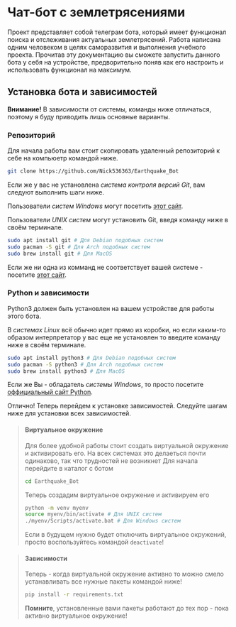# Чат-бот с землетрясениями

Проект представляет собой телеграм бота, который имеет функционал поиска и отслеживания актуальных землетрясений.
Работа написана одним человеком в целях саморазвития и выполнения учебного проекта.
Прочитав эту документацию вы сможете запустить данного бота у себя на устройстве, предворительно поняв как его настроить и использовать функционал на максимум.

## Установка бота и зависимостей

**Внимание!**
В зависимости от системы, команды ниже отличаться, поэтому я буду приводить лишь основные варианты.

### Репозиторий

Для начала работы вам стоит скопировать удаленный репозиторий к себе на компьюетр командой ниже.
```bash
git clone https://github.com/Nick536363/Earthquake_Bot
```
Если же у вас не установлена *система контроля версий Git*, вам следуют выполнить шаги ниже.

Пользователи *систем Windows* могут посетить [этот сайт](https://git-scm.com/).

Пользователи *UNIX систем* могут установить Git, введя команду ниже в своём терминале.

```bash
sudo apt install git # Для Debian подобных систем
sudo pacman -S git # Для Arch подобных систем
sudo brew install git # Для MacOS
```

Если же ни одна из комманд не соответствует вашей системе - посетите [этот сайт](https://git-scm.com/).

### Python и зависимости

Python3 должен быть установлен на вашем устройстве для работы этого бота.

В *системах Linux* всё обычно идет прямо из коробки, но если каким-то образом интерпретатор у вас еще не установлен то введите команду ниже в своём терминале.

```bash
sudo apt install python3 # Для Debian подобных систем
sudo pacman -S python3 # Для Arch подобных систем
sudo brew install python3 # Для MacOS
```

Если же Вы - обладатель *системы Windows*, то просто посетите [оффициальный сайт Python](https://www.python.org/).

Отлично! Теперь перейдем к установке зависимостей. Следуйте шагам ниже для установки всех зависимостей.

> #### Виртуальное окружение
> Для более удобной работы стоит создать виртуальной окружение и активировать его. На всех системах это делаеться почти одинаково, так что трудностей не возникнет
> Для начала перейдите в каталог с ботом
> ```bash
> cd Earthquake_Bot
> ```
> Теперь создадим виртуальное окружение и активируем его
> ```bash
> python -m venv myenv
> source myenv/bin/activate # Для UNIX систем
> ./myenv/Scripts/activate.bat # Для Windows систем
> ```
> Если в будущем нужно будет отключить виртуальное окружений, просто воспользуйтесь командой `deactivate`!

> #### Зависимости
> Теперь - когда виртуальной окружение активно то можно смело устанавливать все нужные пакеты командой ниже!
>```bash
> pip install -r requirements.txt
>```
> **Помните**, установленные вами пакеты работают до тех пор - пока активно виртуальное окружение!